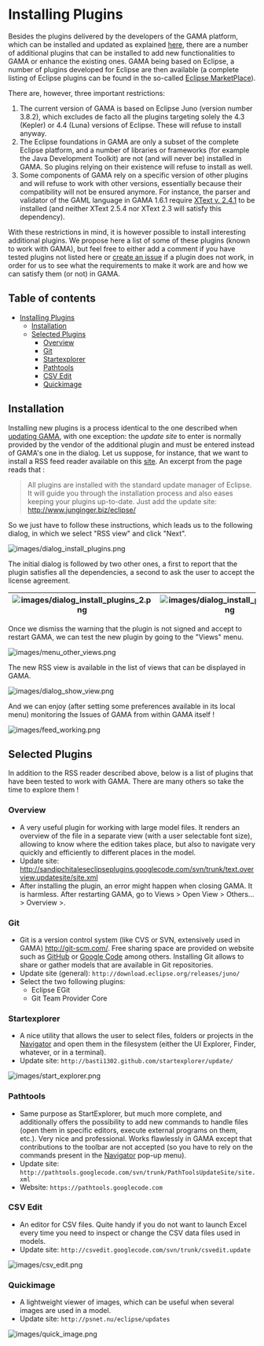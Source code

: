
# Installing Plugins

Besides the plugins delivered by the developers of the GAMA platform, which can be installed and updated as explained [here](https://github.com/gama-platform/gama/wiki/Content\References\PlatformDocumentation\InstallationAndLaunching\Updating.md), there are a number of additional plugins that can be installed to add new functionalities to GAMA or enhance the existing ones. GAMA being based on Eclipse, a number of plugins developed for Eclipse are then available (a complete listing of Eclipse plugins can be found in the so-called [Eclipse MarketPlace](http://marketplace.eclipse.org)).

There are, however, three important restrictions:

1. The current version of GAMA is based on Eclipse Juno (version number 3.8.2), which excludes de facto all the plugins targeting solely the 4.3 (Kepler) or 4.4 (Luna) versions of Eclipse. These will refuse to install anyway.
2. The Eclipse foundations in GAMA are only a subset of the complete Eclipse platform, and a number of libraries or frameworks (for example the Java Development Toolkit) are not (and will never be) installed in GAMA. So plugins relying on their existence will refuse to install as well.
3. Some components of GAMA rely on a specific version of other plugins and will refuse to work with other versions, essentially because their compatibility will not be ensured anymore. For instance, the parser and validator of the GAML language in GAMA 1.6.1 require [XText v. 2.4.1](http://www.eclipse.org/Xtext/) to be installed (and neither XText 2.5.4 nor XText 2.3 will satisfy this dependency).

With these restrictions in mind, it is however possible to install interesting additional plugins. We propose here a list of some of these plugins (known to work with GAMA), but feel free to either add a comment if you have tested plugins not listed here or [create an issue](https://github.com/gama-platform/gama/wiki/Content\References\PlatformDocumentation\InstallationAndLaunching\Troubleshooting.md) if a plugin does not work, in order for us to see what the requirements to make it work are and how we can satisfy them (or not) in GAMA.

## Table of contents 

* [Installing Plugins](#installing-plugins)
	* [Installation](#installation)
	* [Selected Plugins](#selected-plugins)
		* [Overview](#overview)
		* [Git](#git)
		* [Startexplorer](#startexplorer)
		* [Pathtools](#pathtools)
		* [CSV Edit](#csv-edit)
		* [Quickimage](#quickimage)


## Installation
Installing new plugins is a process identical to the one described when [updating GAMA](https://github.com/gama-platform/gama/wiki/Content\References\PlatformDocumentation\InstallationAndLaunching\Updating.md), with one exception: the _update site_ to enter is normally provided by the vendor of the additional plugin and must be entered instead of GAMA's one in the dialog. Let us suppose, for instance, that we want to install a RSS feed reader available on this [site](http://junginger.biz/eclipse/).
An excerpt from the page reads that :

> All plugins are installed with the standard update manager of Eclipse. It will guide you through the installation process and also eases keeping your plugins up-to-date. Just add the update site: http://www.junginger.biz/eclipse/

So we just have to follow these instructions, which leads us to the following dialog, in which we select "RSS view" and click "Next".

![images/dialog_install_plugins.png](images/dialog_install_plugins.png)

The initial dialog is followed by two other ones, a first to report that the plugin satisfies all the dependencies, a second to ask the user to accept the license agreement.



|![images/dialog_install_plugins_2.png](images/dialog_install_plugins_2.png)|![images/dialog_install_plugins_3.png](images/dialog_install_plugins_3.png)|
|---|---|

Once we dismiss the warning that the plugin is not signed and accept to restart GAMA, we can test the new plugin by going to the "Views" menu.

![images/menu_other_views.png](images/menu_other_views.png)


The new RSS view is available in the list of views that can be displayed in GAMA.

![images/dialog_show_view.png](images/dialog_show_view.png)


And we can enjoy (after setting some preferences available in its local menu) monitoring the Issues of GAMA from within GAMA itself !

![images/feed_working.png](images/feed_working.png)





## Selected Plugins
In addition to the RSS reader described above, below is a list of plugins that have been tested to work with GAMA. There are many others so take the time to explore them !

### Overview
  * A very useful plugin for working with large model files. It renders an overview of the file in a separate view (with a user selectable font size), allowing to know where the edition takes place, but also to navigate very quickly and efficiently to different places in the model.
  * Update site: http://sandipchitaleseclipseplugins.googlecode.com/svn/trunk/text.overview.updatesite/site.xml
  * After installing the plugin, an error might happen when closing GAMA. It is harmless. After restarting GAMA, go to Views > Open View > Others… > Overview >.

### Git
  * Git is a version control system (like CVS or SVN, extensively used in GAMA) http://git-scm.com/. Free sharing space are provided on website such as [GitHub](https://github.com/) or [Google Code](https://code.google.com/) among others. Installing Git allows to share or gather models that are available in Git repositories.
  * Update site (general): `http://download.eclipse.org/releases/juno/`
  * Select the two following plugins:
    * Eclipse EGit
    * Git Team Provider Core

### Startexplorer
  * A nice utility that allows the user to select files, folders or projects in the [Navigator](https://github.com/gama-platform/gama/wiki/Content\References\PlatformDocumentation\WorkspaceProjectsAndModels\NavigatingWorkspace.md) and open them in the filesystem (either the UI Explorer, Finder, whatever, or in a terminal).
  * Update site: `http://basti1302.github.com/startexplorer/update/`

![images/start_explorer.png](images/start_explorer.png)


### Pathtools
  * Same purpose as StartExplorer, but much more complete, and additionally offers the possibility to add new commands to handle files (open them in specific editors, execute external programs on them, etc.). Very nice and professional. Works flawlessly in GAMA except that contributions to the toolbar are not accepted (so you have to rely on the commands present in the [Navigator](https://github.com/gama-platform/gama/wiki/Content\References\PlatformDocumentation\WorkspaceProjectsAndModels\NavigatingWorkspace.md) pop-up menu).
  * Update site: `http://pathtools.googlecode.com/svn/trunk/PathToolsUpdateSite/site.xml`
  * Website: `https://pathtools.googlecode.com`

### CSV Edit

  * An editor for CSV files. Quite handy if you do not want to launch Excel every time you need to inspect or change the CSV data files used in models.
  * Update site: `http://csvedit.googlecode.com/svn/trunk/csvedit.update`

![images/csv_edit.png](images/csv_edit.png)


### Quickimage

  * A lightweight viewer of images, which can be useful when several images are used in a model.
  * Update site: `http://psnet.nu/eclipse/updates`

![images/quick_image.png](images/quick_image.png)